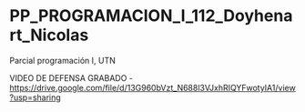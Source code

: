 # PP_PROGRAMACION_I_112_Doyhenart_Nicolas
Parcial programación I, UTN

VIDEO DE DEFENSA GRABADO
-https://drive.google.com/file/d/13G960bVzt_N688l3VJxhRIQYFwotyIA1/view?usp=sharing
